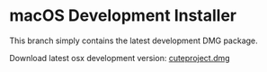 # macOS Development Installer
This branch simply contains the latest development DMG package.

Download latest osx development version: [cuteproject.dmg](https://rawgit.com/mxklb/cuteproject/osx-deploy/cuteproject.dmg)
